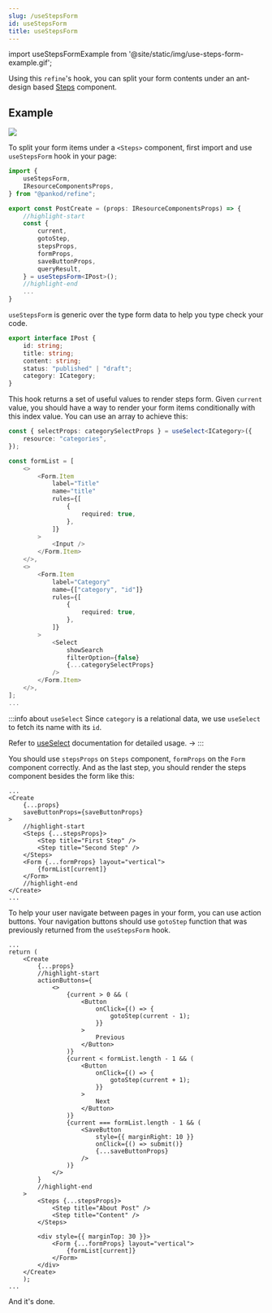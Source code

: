 ```yaml
---
slug: /useStepsForm
id: useStepsForm
title: useStepsForm
---
```


import useStepsFormExample from '@site/static/img/use-steps-form-example.gif';

Using this `refine`'s hook, you can split your form contents under an ant-design based [Steps](https://ant.design/components/steps/) component.

## Example

<div style={{textAlign: "center"}}>
    <img src={useStepsFormExample} />
</div>

To split your form items under a `<Steps>` component, first import and use `useStepsForm` hook in your page:

```ts title="src/pages/posts/create.tsx"
import {
    useStepsForm,
    IResourceComponentsProps,
} from "@pankod/refine";

export const PostCreate = (props: IResourceComponentsProps) => {
    //highlight-start
    const {
        current,
        gotoStep,
        stepsProps,
        formProps,
        saveButtonProps,
        queryResult,
    } = useStepsForm<IPost>();
    //highlight-end
    ...
}
```

`useStepsForm` is generic over the type form data to help you type check your code. 

```ts title="src/interfaces/IPost.d.ts"
export interface IPost {
    id: string;
    title: string;
    content: string;
    status: "published" | "draft";
    category: ICategory;
}
```

This hook returns a set of useful values to render steps form. Given `current` value, you should have a way to render your form items conditionally with this index value. You can use an array to achieve this: 

```ts
const { selectProps: categorySelectProps } = useSelect<ICategory>({
    resource: "categories",
});

const formList = [
    <>
        <Form.Item
            label="Title"
            name="title"
            rules={[
                {
                    required: true,
                },
            ]}
        >
            <Input />
        </Form.Item>
    </>,
    <>
        <Form.Item
            label="Category"
            name={["category", "id"]}
            rules={[
                {
                    required: true,
                },
            ]}
        >
            <Select
                showSearch
                filterOption={false}
                {...categorySelectProps}
            />
        </Form.Item>
    </>,
];
...
```
:::info about `useSelect`
Since `category` is a relational data, we use `useSelect` to fetch its name with its `id`.

Refer to [useSelect](#useSelect) documentation for detailed usage. →
:::

You should use `stepsProps` on `Steps` component, `formProps` on the `Form` component correctly. And as the last step, you should render the steps component besides the form like this:

```tsx
...
<Create
    {...props}
    saveButtonProps={saveButtonProps}
>
    //highlight-start
    <Steps {...stepsProps}>
        <Step title="First Step" />
        <Step title="Second Step" />
    </Steps>
    <Form {...formProps} layout="vertical">
        {formList[current]}
    </Form>
    //highlight-end
</Create>
...
```

To help your user navigate between pages in your form, you can use action buttons. Your navigation buttons should use `gotoStep` function that was previously returned from the `useStepsForm` hook.

```tsx
...
return (
    <Create
        {...props}
        //highlight-start
        actionButtons={
            <>
                {current > 0 && (
                    <Button
                        onClick={() => {
                            gotoStep(current - 1);
                        }}
                    >
                        Previous
                    </Button>
                )}
                {current < formList.length - 1 && (
                    <Button
                        onClick={() => {
                            gotoStep(current + 1);
                        }}
                    >
                        Next
                    </Button>
                )}
                {current === formList.length - 1 && (
                    <SaveButton
                        style={{ marginRight: 10 }}
                        onClick={() => submit()}
                        {...saveButtonProps}
                    />
                )}
            </>
        }
        //highlight-end
    >
        <Steps {...stepsProps}>
            <Step title="About Post" />
            <Step title="Content" />
        </Steps>

        <div style={{ marginTop: 30 }}>
            <Form {...formProps} layout="vertical">
                {formList[current]}
            </Form>
        </div>
    </Create>
    );
...
```

And it's done.
